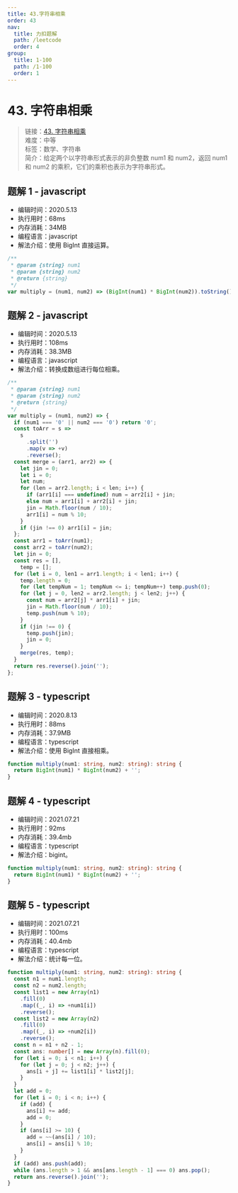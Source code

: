 ```yaml
---
title: 43.字符串相乘
order: 43
nav:
  title: 力扣题解
  path: /leetcode
  order: 4
group:
  title: 1-100
  path: /1-100
  order: 1
---
```


# 43. 字符串相乘

> 链接：[43. 字符串相乘](https://leetcode-cn.com/problems/multiply-strings/)  
> 难度：中等  
> 标签：数学、字符串  
> 简介：给定两个以字符串形式表示的非负整数 num1 和 num2，返回 num1 和 num2 的乘积，它们的乘积也表示为字符串形式。

## 题解 1 - javascript

- 编辑时间：2020.5.13
- 执行用时：68ms
- 内存消耗：34MB
- 编程语言：javascript
- 解法介绍：使用 BigInt 直接运算。

```javascript
/**
 * @param {string} num1
 * @param {string} num2
 * @return {string}
 */
var multiply = (num1, num2) => (BigInt(num1) * BigInt(num2)).toString();
```

## 题解 2 - javascript

- 编辑时间：2020.5.13
- 执行用时：108ms
- 内存消耗：38.3MB
- 编程语言：javascript
- 解法介绍：转换成数组进行每位相乘。

```javascript
/**
 * @param {string} num1
 * @param {string} num2
 * @return {string}
 */
var multiply = (num1, num2) => {
  if (num1 === '0' || num2 === '0') return '0';
  const toArr = s =>
    s
      .split('')
      .map(v => +v)
      .reverse();
  const merge = (arr1, arr2) => {
    let jin = 0;
    let i = 0;
    let num;
    for (len = arr2.length; i < len; i++) {
      if (arr1[i] === undefined) num = arr2[i] + jin;
      else num = arr1[i] + arr2[i] + jin;
      jin = Math.floor(num / 10);
      arr1[i] = num % 10;
    }
    if (jin !== 0) arr1[i] = jin;
  };
  const arr1 = toArr(num1);
  const arr2 = toArr(num2);
  let jin = 0;
  const res = [],
    temp = [];
  for (let i = 0, len1 = arr1.length; i < len1; i++) {
    temp.length = 0;
    for (let tempNum = 1; tempNum <= i; tempNum++) temp.push(0);
    for (let j = 0, len2 = arr2.length; j < len2; j++) {
      const num = arr2[j] * arr1[i] + jin;
      jin = Math.floor(num / 10);
      temp.push(num % 10);
    }
    if (jin !== 0) {
      temp.push(jin);
      jin = 0;
    }
    merge(res, temp);
  }
  return res.reverse().join('');
};
```

## 题解 3 - typescript

- 编辑时间：2020.8.13
- 执行用时：88ms
- 内存消耗：37.9MB
- 编程语言：typescript
- 解法介绍：使用 BigInt 直接相乘。

```typescript
function multiply(num1: string, num2: string): string {
  return BigInt(num1) * BigInt(num2) + '';
}
```

## 题解 4 - typescript

- 编辑时间：2021.07.21
- 执行用时：92ms
- 内存消耗：39.4mb
- 编程语言：typescript
- 解法介绍：bigint。

```typescript
function multiply(num1: string, num2: string): string {
  return BigInt(num1) * BigInt(num2) + '';
}
```

## 题解 5 - typescript

- 编辑时间：2021.07.21
- 执行用时：100ms
- 内存消耗：40.4mb
- 编程语言：typescript
- 解法介绍：统计每一位。

```typescript
function multiply(num1: string, num2: string): string {
  const n1 = num1.length;
  const n2 = num2.length;
  const list1 = new Array(n1)
    .fill(0)
    .map((_, i) => +num1[i])
    .reverse();
  const list2 = new Array(n2)
    .fill(0)
    .map((_, i) => +num2[i])
    .reverse();
  const n = n1 + n2 - 1;
  const ans: number[] = new Array(n).fill(0);
  for (let i = 0; i < n1; i++) {
    for (let j = 0; j < n2; j++) {
      ans[i + j] += list1[i] * list2[j];
    }
  }
  let add = 0;
  for (let i = 0; i < n; i++) {
    if (add) {
      ans[i] += add;
      add = 0;
    }
    if (ans[i] >= 10) {
      add = ~~(ans[i] / 10);
      ans[i] = ans[i] % 10;
    }
  }
  if (add) ans.push(add);
  while (ans.length > 1 && ans[ans.length - 1] === 0) ans.pop();
  return ans.reverse().join('');
}
```
